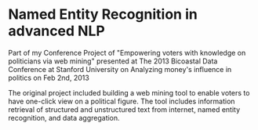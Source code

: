 # Named Entity Recognition in advanced NLP 
Part of my Conference Project of "Empowering voters with knowledge on politicians via web mining" presented at The 2013 Bicoastal Data Conference at Stanford University on Analyzing money's influence in politics on Feb 2nd, 2013

The original project included building a web mining tool to enable voters to have one-click view on a political figure. The tool includes information retrieval of structured and unstructured text from internet, named entity recognition, and data aggregation.
